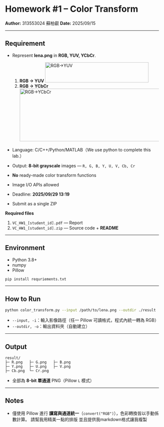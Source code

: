 # Homework #1 – Color Transform

**Author:** 313553024 蘇柏叡
**Date:** 2025/09/15

---

## Requirement

* Represent **lena.png** in **RGB, YUV, YCbCr**.

  1. **RGB → YUV**
     <img width="339" height="66" alt="RGB→YUV" src="https://github.com/user-attachments/assets/2a42c9e2-765e-48d4-8d63-6fc33b87cdcd" />
  2. **RGB → YCbCr**
     <img width="842" height="172" alt="RGB→YCbCr" src="https://github.com/user-attachments/assets/80f0f24a-47cb-43e7-8c85-953fb55a9cf8" />

* Language: C/C++/Python/MATLAB（We use python to complete this lab.）

* Output: **8-bit grayscale** images — `R, G, B, Y, U, V, Cb, Cr`

* **No** ready-made color transform functions

* Image I/O APIs allowed

* Deadline: **2025/09/29 13:19**

* Submit as a single ZIP

**Required files**

1. `VC_HW1_[student_id].pdf` — Report
2. `VC_HW1_[student_id].zip` — Source code + **README**

---

## Environment

* Python 3.8+
* numpy
* Pillow

```bash
pip install requriements.txt
```


---

## How to Run

```bash
python color_transform.py --input /path/to/lena.png --outdir ./result
```

* `--input, -i`：輸入影像路徑（任一 Pillow 可讀格式，程式內統一轉為 RGB）
* `--outdir, -o`：輸出資料夾（自動建立）

---

## Output

```
result/
├─ R.png   ├─ G.png   ├─ B.png
├─ Y.png   ├─ U.png   ├─ V.png
├─ Cb.png  └─ Cr.png
```

* 全部為 **8-bit 單通道** PNG（Pillow `L` 模式）

---

## Notes

* 僅使用 Pillow 進行 **讀寫與通道統一**（`convert("RGB")`），色彩轉換皆以手動係數計算。
請幫我用精美一點的排版 並且提供我markdown格式讓我複製
